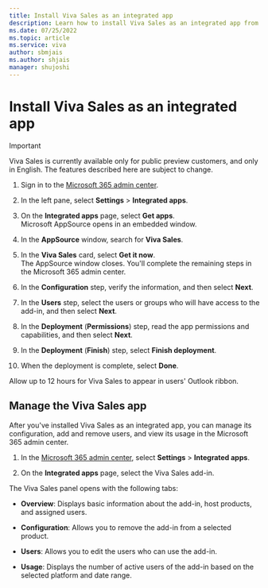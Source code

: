 ```yaml
---
title: Install Viva Sales as an integrated app
description: Learn how to install Viva Sales as an integrated app from Microsoft 365 admin center
ms.date: 07/25/2022
ms.topic: article
ms.service: viva
author: sbmjais
ms.author: shjais
manager: shujoshi
---
```


# Install Viva Sales as an integrated app

> [!IMPORTANT]
> Viva Sales is currently available only for public preview customers, and only in English. The features described here are subject to change.

1.  Sign in to the [Microsoft 365 admin center](https://admin.microsoft.com/).

2.  In the left pane, select **Settings** &gt; **Integrated apps**.

3.  On the **Integrated apps** page, select **Get apps**.  
    Microsoft AppSource opens in an embedded window.

4.  In the **AppSource** window, search for **Viva Sales**.

5.  In the **Viva Sales** card, select **Get it now**.  
    The AppSource window closes. You'll complete the remaining steps in the Microsoft 365 admin center.

6.  In the **Configuration** step, verify the information, and then select **Next**.

7.  In the **Users** step, select the users or groups who will have access to the add-in, and then select **Next**.

8.  In the **Deployment** (**Permissions**) step, read the app permissions and capabilities, and then select **Next**.

9.  In the **Deployment** (**Finish**) step, select **Finish deployment**.

10. When the deployment is complete, select **Done**.

Allow up to 12 hours for Viva Sales to appear in users' Outlook ribbon.

## Manage the Viva Sales app

After you've installed Viva Sales as an integrated app, you can manage its configuration, add and remove users, and view its usage in the Microsoft 365 admin center.

1.  In the [Microsoft 365 admin center](https://admin.microsoft.com/), select **Settings** &gt; **Integrated apps**.

2.  On the **Integrated apps** page, select the Viva Sales add-in.

The Viva Sales panel opens with the following tabs:

- **Overview**: Displays basic information about the add-in, host products, and assigned users.

- **Configuration**: Allows you to remove the add-in from a selected product.

- **Users**: Allows you to edit the users who can use the add-in.

- **Usage**: Displays the number of active users of the add-in based on the selected platform and date range.


